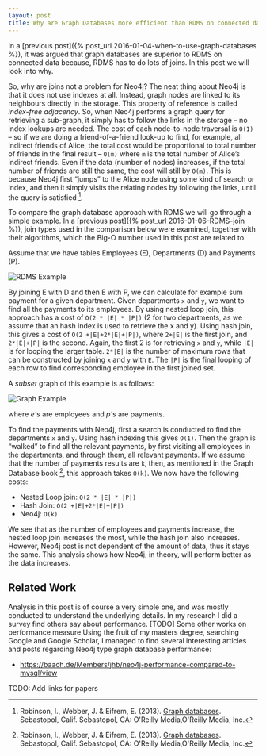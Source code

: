 ```yaml
---
layout: post
title: Why are Graph Databases more efficient than RDMS on connected data
---
```

In a [previous post]({% post_url 2016-01-04-when-to-use-graph-databases %}), it was argued that graph databases are superior to RDMS on connected data because, RDMS has to do lots of joins. In this post we will look into why. 
  
So, why are joins not a problem for Neo4j? The neat thing about Neo4j is that it does not use indexes at all. Instead, graph nodes are linked to its neighbours directly in the storage. This property of reference is called *index-free adjacency*. So, when Neo4j performs a graph query for retrieving a sub-graph, it simply has to follow the links in the storage – no index lookups are needed. The cost of each node-to-node traversal is `O(1)` – so if we are doing a friend-of-a-friend look-up to find, for example, all indirect friends of Alice, the total cost would be proportional to total number of friends in the final result  – `O(m)` where `m` is the total number of Alice’s indirect friends. Even if the data (number of nodes) increases, if the total number of friends are still the same, the cost will still by `O(m)`. This is because Neo4j first “jumps” to the Alice node using some kind of search or index, and then it simply visits the relating nodes by following the links, until the query is satisfied [^1].

To compare the graph database approach with RDMS we will go through a simple example. In a [previous post]({% post_url 2016-01-06-RDMS-join %}), join types used in the comparison below were examined, together with their algorithms, which the Big-O number used in this post are related to.

Assume that we have tables Employees (E), Departments (D) and Payments (P).

![RDMS Example][employee_rdms]

By joining E with D and then E with P, we can calculate for example sum payment for a given department. Given departments `x` and `y`, we want to find all the payments to its employees. By using nested loop join, this approach has a cost of `O(2 * |E| * |P|)` (2 for two departments, as we assume that an hash index is used to retrieve the x and y). Using hash join, this gives a cost of `O(2 +|E|+2*|E|+|P|)`, where `2+|E|` is the first join, and `2*|E|+|P|` is the second. Again, the first 2 is for retrieving `x` and `y`, while `|E|` is for looping the larger table. `2*|E|` is the number of maximum rows that can be constructed by joining `x` and `y` with `E`. The `|P|` is the final looping of each row to find corresponding employee in the first joined set.

A *subset* graph of this example is as follows:

![Graph Example][employee_graph]

where *e's* are employees and *p's* are payments.

 To find the payments with Neo4j, first a search is conducted to find the departments `x` and `y`. Using hash indexing this gives `O(1)`. Then the graph is “walked” to find all the relevant payments, by first visiting all employees in the departments, and through them, all relevant payments. If we assume that the number of payments results are `k`, then, as mentioned in the Graph Database book [^1], this approach takes `O(k)`. We now have the following costs:

* Nested Loop join: `O(2 * |E| * |P|)`
* Hash Join: `O(2 +|E|+2*|E|+|P|)`
* Neo4j: `O(k)`

We see that as the number of employees and payments increase, the nested loop join increases the most, while the hash join also increases. However, Neo4j cost is not dependent of the amount of data, thus it stays the same. This analysis shows how Neo4j, in theory, will perform better as the data increases.

## Related Work
Analysis in this post is of course a very simple one, and was mostly conducted to understand the underlying details. In my research I did a survey find others say about performance.
[TODO]
Some other works on performance measure
Using the fruit of my masters degree, searching Google and Google Scholar, I managed to find several interesting articles and posts regarding Neo4j type graph database performance:

* https://baach.de/Members/jhb/neo4j-performance-compared-to-mysql/view

TODO: Add links for papers

[employee_rdms]: {{site.url}}/assets/employee_rdms.png "RDMS Example"
[employee_graph]: {{site.url}}/assets/employee_graph.png "Graph Example"

[^1]: Robinson, I., Webber, J. & Eifrem, E. (2013). [Graph databases](http://graphdatabases.com). Sebastopol, Calif. Sebastopol, CA: O'Reilly Media,O'Reilly Media, Inc.
